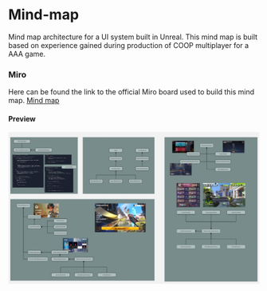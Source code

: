 # Mind-map
Mind map architecture for a UI system built in Unreal. This mind map is built based on experience gained during production of COOP multiplayer for a AAA game.

### Miro

Here can be found the link to the official Miro board used to build this mind map. [Mind map](https://miro.com/welcomeonboard/bmZmV0ZtQko0Q1U1Y1BjcUdlOEVubkNaWlY5Ulo1Zm44dURNbTI2YlJ2ZFhSNkRZVFNSMVROVzQ3MXpKZ0V0NlMyb1VVY3d1bENxeTFhS2VZcG44L3BrK1c4REtRNkJ4MGhJYjlidlhDdVZKMVZTcVhYck1zcHFVd0t5aGxQK0JyVmtkMG5hNDA3dVlncnBvRVB2ZXBnPT0hdjE=?share_link_id=554815863683)

#### Preview

![Mindmap](https://github.com/guyllaumedemers/Mind-map/blob/master/Res/MindmapPreview.jpg)

